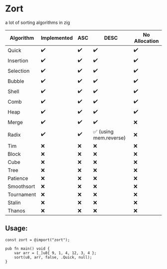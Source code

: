 # Zort

a lot of sorting algorithms in zig

| Algorithm | Implemented | ASC | DESC | No Allocation |
| ------------ | ------------- | ------------- | ------------- | ------------- |
| Quick | :heavy_check_mark: | :heavy_check_mark: | :heavy_check_mark: | :heavy_check_mark: |
| Insertion | :heavy_check_mark: | :heavy_check_mark: | :heavy_check_mark: | :heavy_check_mark: |
| Selection | :heavy_check_mark: | :heavy_check_mark: | :heavy_check_mark: | :heavy_check_mark: |
| Bubble | :heavy_check_mark: | :heavy_check_mark: | :heavy_check_mark: | :heavy_check_mark: |
| Shell | :heavy_check_mark: | :heavy_check_mark: | :heavy_check_mark: | :heavy_check_mark: |
| Comb | :heavy_check_mark: | :heavy_check_mark: | :heavy_check_mark: | :heavy_check_mark: |
| Heap | :heavy_check_mark: | :heavy_check_mark: | :heavy_check_mark: | :heavy_check_mark: |
| Merge | :heavy_check_mark: | :heavy_check_mark: | :heavy_check_mark: | :x: |
| Radix | :heavy_check_mark: | :heavy_check_mark: | :white_check_mark: (using mem.reverse) | :x: |
| Tim | :x: | :x: | :x: | :x: |
| Block | :x: | :x: | :x: | :x: |
| Cube | :x: | :x: | :x: | :x: |
| Tree | :x: | :x: | :x: | :x: |
| Patience | :x: | :x: | :x: | :x: |
| Smoothsort | :x: | :x: | :x: | :x: |
| Tournament | :x: | :x: | :x: | :x: |
| Stalin | :x: | :x: | :x: | :x: |
| Thanos | :x: | :x: | :x: | :x: |

## Usage:
```zig
const zort = @import("zort");

pub fn main() void {
    var arr = [_]u8{ 9, 1, 4, 12, 3, 4 };
    sort(u8, arr, false, .Quick, null);
}
```